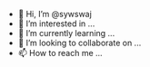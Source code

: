 - 👋 Hi, I’m @sywswaj
- 👀 I’m interested in ...
- 🌱 I’m currently learning ...
- 💞️ I’m looking to collaborate on ...
- 📫 How to reach me ...

<!---
sywswaj/image is a ✨ special ✨ repository because its `README.md` (this file) appears on your GitHub profile.
You can click the Preview link to take a look at your changes.
--->
